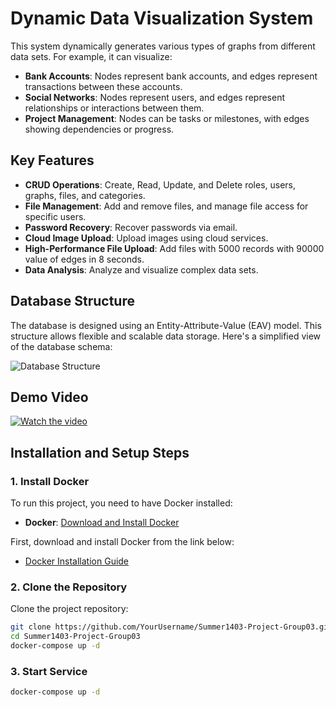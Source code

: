 # Dynamic Data Visualization System

This system dynamically generates various types of graphs from different data sets. For example, it can visualize:

- **Bank Accounts**: Nodes represent bank accounts, and edges represent transactions between these accounts.
- **Social Networks**: Nodes represent users, and edges represent relationships or interactions between them.
- **Project Management**: Nodes can be tasks or milestones, with edges showing dependencies or progress.

## Key Features

- **CRUD Operations**: Create, Read, Update, and Delete roles, users, graphs, files, and categories.
- **File Management**: Add and remove files, and manage file access for specific users.
- **Password Recovery**: Recover passwords via email.
- **Cloud Image Upload**: Upload images using cloud services.
- **High-Performance File Upload**: Add files with 5000 records with 90000 value of edges in 8 seconds.
- **Data Analysis**: Analyze and visualize complex data sets.

## Database Structure

The database is designed using an Entity-Attribute-Value (EAV) model. This structure allows flexible and scalable data storage. Here's a simplified view of the database schema:

![Database Structure](path/to/your/database-schema-image.png)


## Demo Video
[![Watch the video](https://img.youtube.com/vi/yxnufdDJ-ek/maxresdefault.jpg)](https://www.youtube.com/watch?v=yxnufdDJ-ek)


## Installation and Setup Steps

### 1. Install Docker
To run this project, you need to have Docker installed:
- **Docker**: [Download and Install Docker](https://www.docker.com/get-started)

First, download and install Docker from the link below:

- [Docker Installation Guide](https://www.docker.com/get-started)

### 2. Clone the Repository

Clone the project repository:

```bash
git clone https://github.com/YourUsername/Summer1403-Project-Group03.git
cd Summer1403-Project-Group03
docker-compose up -d
```

### 3. Start Service
```bash
docker-compose up -d
```





